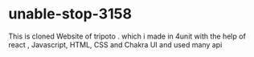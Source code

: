 # unable-stop-3158
This is  cloned Website of tripoto . which i made in 4unit with the help of react , Javascript, HTML, CSS and Chakra UI and used many api
